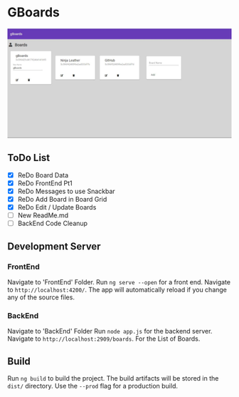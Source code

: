 # GBoards

![gBoards](https://raw.githubusercontent.com/StereoPT/gBoards/master/screens/gBoards_010.jpg)

## ToDo List

- [x] ReDo Board Data
- [x] ReDo FrontEnd Pt1
- [x] ReDo Messages to use Snackbar
- [x] ReDo Add Board in Board Grid
- [x] ReDo Edit / Update Boards
- [ ] New ReadMe.md
- [ ] BackEnd Code Cleanup

## Development Server

### FrontEnd

Navigate to 'FrontEnd' Folder.
Run `ng serve --open` for a front end. Navigate to `http://localhost:4200/`.
The app will automatically reload if you change any of the source files.


### BackEnd

Navigate to 'BackEnd' Folder
Run `node app.js` for the backend server. Navigate to `http://localhost:2909/boards`. For the List of Boards.


## Build

Run `ng build` to build the project. The build artifacts will be stored in the `dist/` directory. Use the `--prod` flag for a production build.
